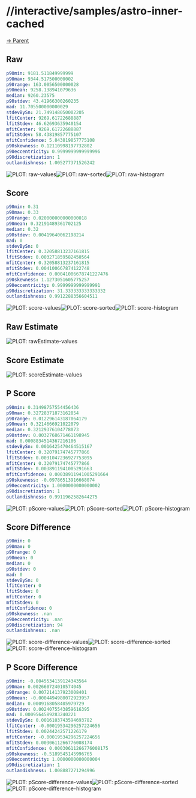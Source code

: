 
# //interactive/samples/astro-inner-cached

[→ Parent](../..)


## Raw


```yaml
p90min: 9181.511849999999
p90max: 9344.517500000002
p90range: 163.0056500000028
p90mean: 9258.138941079636
median: 9260.23575
p90stdev: 43.41966300260235
mad: 11.705500000000029
stdevBySn: 21.749148050002205
lfitCenter: 9269.61722688887
lfitStdev: 46.62693635940154
mfitCenter: 9269.61722688887
mfitStdev: 58.43819857775107
mfitConfidence: 5.843819857775108
p90skewness: 0.12110998197732802
p90eccentricity: 0.9999999999999996
p90discretization: 1
outlandishness: 1.005277371526242

```

![PLOT: raw-values](./raw/values.svg)![PLOT: raw-sorted](./raw/sorted.svg)![PLOT: raw-histogram](./raw/histogram.svg)
## Score


```yaml
p90min: 0.31
p90max: 0.33
p90range: 0.020000000000000018
p90mean: 0.32191489361702125
median: 0.32
p90stdev: 0.00419640062198214
mad: 0
stdevBySn: 0
lfitCenter: 0.32058813237161815
lfitStdev: 0.003271859582450564
mfitCenter: 0.32058813237161815
mfitStdev: 0.004100667874122748
mfitConfidence: 0.00041006678741227476
p90skewness: 1.1273051605775257
p90eccentricity: 0.9999999999999991
p90discretization: 31.333333333333332
outlandishness: 0.9912288356604511

```

![PLOT: score-values](./score/values.svg)![PLOT: score-sorted](./score/sorted.svg)![PLOT: score-histogram](./score/histogram.svg)
## Raw Estimate

![PLOT: rawEstimate-values](./rawEstimate/values.svg)
## Score Estimate

![PLOT: scoreEstimate-values](./scoreEstimate/values.svg)
## P Score


```yaml
p90min: 0.31498757554456436
p90max: 0.32728371873162854
p90range: 0.012296143187064179
p90mean: 0.3214666921022079
median: 0.32129376104778073
p90stdev: 0.0032768671461198945
mad: 0.0008834514367216106
stdevBySn: 0.0016425470464515167
lfitCenter: 0.32079174745777866
lfitStdev: 0.0031047236927753095
mfitCenter: 0.32079174745777866
mfitStdev: 0.0038911941005291663
mfitConfidence: 0.00038911941005291664
p90skewness: -0.09786513916668074
p90eccentricity: 1.0000000000000002
p90discretization: 1
outlandishness: 0.9911962582644275

```

![PLOT: pScore-values](./pScore/values.svg)![PLOT: pScore-sorted](./pScore/sorted.svg)![PLOT: pScore-histogram](./pScore/histogram.svg)
## Score Difference


```yaml
p90min: 0
p90max: 0
p90range: 0
p90mean: 0
median: 0
p90stdev: 0
mad: 0
stdevBySn: 0
lfitCenter: 0
lfitStdev: 0
mfitCenter: 0
mfitStdev: 0
mfitConfidence: 0
p90skewness: .nan
p90eccentricity: .nan
p90discretization: 94
outlandishness: .nan

```

![PLOT: score-difference-values](./score-difference/values.svg)![PLOT: score-difference-sorted](./score-difference/sorted.svg)![PLOT: score-difference-histogram](./score-difference/histogram.svg)
## P Score Difference


```yaml
p90min: -0.0045534139124343564
p90max: 0.002660724010574045
p90range: 0.007214137923008401
p90mean: -0.0004494980072923957
median: 0.0009168058405979729
p90stdev: 0.0024075543859616395
mad: 0.0009564589283240221
stdevBySn: 0.0016103743594693782
lfitCenter: -0.00019534296257224656
lfitStdev: 0.00244242571226179
mfitCenter: -0.00019534296257224656
mfitStdev: 0.0030611266776008174
mfitConfidence: 0.00030611266776008175
p90skewness: -0.5189545145996765
p90eccentricity: 1.0000000000000004
p90discretization: 1
outlandishness: 1.008887271294996

```

![PLOT: pScore-difference-values](./pScore-difference/values.svg)![PLOT: pScore-difference-sorted](./pScore-difference/sorted.svg)![PLOT: pScore-difference-histogram](./pScore-difference/histogram.svg)